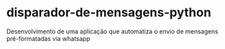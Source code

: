 # disparador-de-mensagens-python
Desenvolvimento de uma aplicação que automatiza o envio de mensagens pré-formatadas via whatsapp
